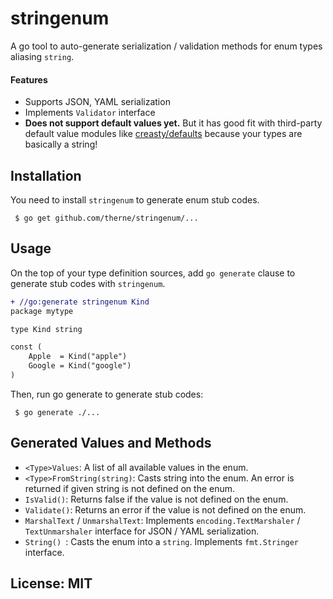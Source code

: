 stringenum
=========

A go tool to auto-generate serialization / validation methods for enum types aliasing `string`.

#### Features

 * Supports JSON, YAML serialization
 * Implements `Validator` interface
 * **Does not support default values yet.** But it has good fit with 
 third-party default value modules like [creasty/defaults](https://github.com/creasty/defaults)
 because your types are basically a string!
 
 
## Installation

You need to install `stringenum` to generate enum stub codes.

```
 $ go get github.com/therne/stringenum/...
```

## Usage

On the top of your type definition sources, add `go generate` clause to generate stub codes with `stringenum`.

```diff
+ //go:generate stringenum Kind
package mytype

type Kind string

const (
    Apple  = Kind("apple")
    Google = Kind("google")
)
```

Then, run go generate to generate stub codes:

```
 $ go generate ./...
```

## Generated Values and Methods


 * `<Type>Values`: A list of all available values in the enum.
 * `<Type>FromString(string)`: Casts string into the enum. An error is returned if given string is not defined on the enum.
 * `IsValid()`: Returns false if the value is not defined on the enum.
 * `Validate()`: Returns an error if the value is not defined on the enum.
 * `MarshalText` / `UnmarshalText`: Implements `encoding.TextMarshaler` / `TextUnmarshaler` interface for JSON / YAML serialization.
 * `String() `: Casts the enum into a `string`. Implements `fmt.Stringer` interface.


## License: MIT